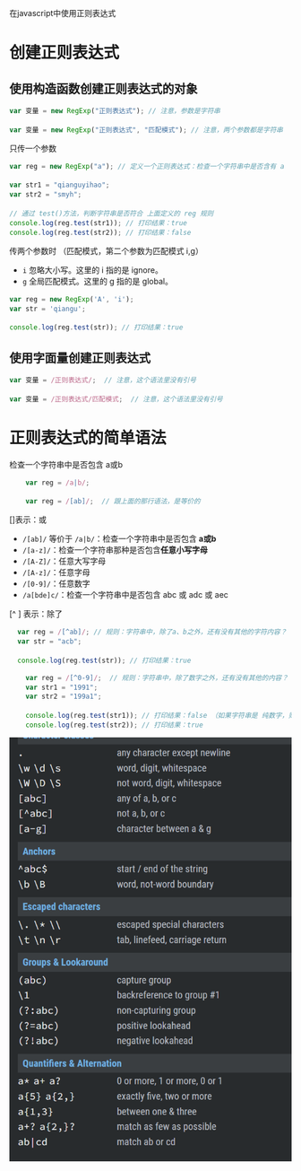 在javascript中使用正则表达式

# 创建正则表达式

## 使用构造函数创建正则表达式的对象

```javascript
var 变量 = new RegExp("正则表达式"); // 注意，参数是字符串

var 变量 = new RegExp("正则表达式", "匹配模式"); // 注意，两个参数都是字符串
```

只传一个参数

```javascript
var reg = new RegExp("a"); // 定义一个正则表达式：检查一个字符串中是否含有 a

var str1 = "qianguyihao";
var str2 = "smyh";

// 通过 test()方法，判断字符串是否符合 上面定义的 reg 规则
console.log(reg.test(str1)); // 打印结果：true
console.log(reg.test(str2)); // 打印结果：false
```

传两个参数时 （匹配模式，第二个参数为匹配模式 i,g）

* `i` 忽略大小写。这里的 i 指的是 ignore。
* `g` 全局匹配模式。这里的 g 指的是 global。

```javascript
var reg = new RegExp('A', 'i');
var str = 'qiangu';

console.log(reg.test(str)); // 打印结果：true
```

## 使用字面量创建正则表达式

```javascript
var 变量 = /正则表达式/;  // 注意，这个语法里没有引号

var 变量 = /正则表达式/匹配模式;  // 注意，这个语法里没有引号
```

# 正则表达式的简单语法

检查一个字符串中是否包含 a或b

```javascript
	var reg = /a|b/;

	var reg = /[ab]/;  // 跟上面的那行语法，是等价的
```

[]表示：或

- `/[ab]/` 等价于 `/a|b/`：检查一个字符串中是否包含 **a或b**
- `/[a-z]/`：检查一个字符串那种是否包含**任意小写字母**
- `/[A-Z]/`：任意大写字母
- `/[A-z]/`：任意字母
- `/[0-9]/`：任意数字
- `/a[bde]c/`：检查一个字符串中是否包含 abc 或 adc 或 aec

[^ ] 表示：除了

```javascript
  var reg = /[^ab]/; // 规则：字符串中，除了a、b之外，还有没有其他的字符内容？
  var str = "acb";

  console.log(reg.test(str)); // 打印结果：true
```

```javascript
	var reg = /[^0-9]/;  // 规则：字符串中，除了数字之外，还有没有其他的内容？
	var str1 = "1991";
	var str2 = "199a1";

	console.log(reg.test(str1)); // 打印结果：false （如果字符串是 纯数字，则返回 false）
	console.log(reg.test(str2)); // 打印结果：true
```

![image-20211217173114919](正则表达式.assets/image-20211217173114919.png)
